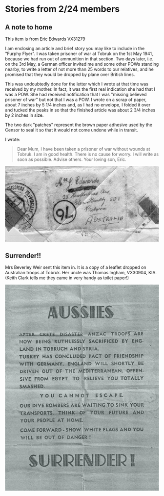 
# Stories from 2/24 members

## A note to home

This item is from Eric Edwards VX31279 

I am enclosing an article and brief story you may like to include in the "Furphy Flyer". I was taken prisoner of war at Tobruk on the 1st May 1941, because we had run out of ammunition in that section. Two days later, i.e. on the 3rd May, a German officer invited me and some other POWs standing nearby, to write a letter of not more than 25 words to our relatives, and he promised that they would be dropped by plane over British lines.

This was undoubtedly done for the letter which I wrote at that time was received by my mother. In fact, it was the first real indication she had that I was a POW. She had received notification that I was "missing believed prisoner of war" but not that I was a POW. I wrote on a scrap of paper, about 7 inches by 5 1/4 inches and, as I had no envelope, I folded it over and tucked the peaks in so that the finished article was about 2 3/4 inches by 2 inches in size.


The two dark "patches" represent the brown paper adhesive used by the Censor to seal it so that it would not come undone while in transit.

I wrote:

>  Dear Mum,
>  I have been taken a prisoner of war without wounds at Tobruk. I am in good health.
>  There is no cause for worry. I will write as soon as possible. Advise others.
>  Your loving son, Eric.

![POW letter](images/pow_letter.jpg)


## Surrender!!

Mrs Beverley Weir sent this item in. It is a copy of a leaflet dropped on Australian troops at Tobruk. Her uncle was Thomas Ingham, VX30904, KIA.
(Keith Clark tells me they came in very handy as toilet paper!)

![German surrender leaflet](images/surrender.jpg)



